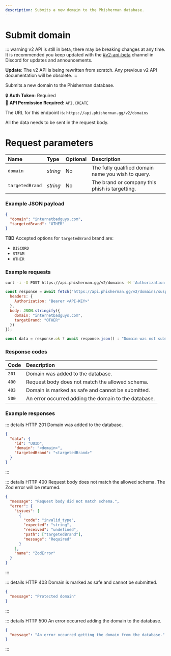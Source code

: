 ```yaml
---
description: Submits a new domain to the Phisherman database.
---
```


# Submit domain <Badge type="warning" text="POST" vertical="middle" />

::: warning
v2 API is still in beta, there may be breaking changes at any time. It is recommended you keep updated with the [#v2-api-beta](https://discord.com/channels/878130674844979210/904090622208663632) channel in Discord for updates and announcements.

**Update**: The v2 API is being rewritten from scratch. Any previous v2 API documentation will be obsolete.
:::

Submits a new domain to the Phisherman database.

:lock: **Auth Token:** Required  
:key: **API Permission Required:** `API.CREATE`

The URL for this endpoint is: `https://api.phisherman.gg/v2/domains`

All the data needs to be sent in the request body.

# Request parameters

| Name            | Type     | Optional | Description                                        |
| :-------------- | :------- | :------- | :------------------------------------------------- |
| `domain`        | _string_ | No       | The fully qualified domain name you wish to query. |
| `targetedBrand` | _string_ | No       | The brand or company this phish is targetting.     |

### Example JSON payload

```json
{
  "domain": "internetbadguys.com",
  "targetedBrand": "OTHER"
}
```

**TBD**
Accepted options for `targetedBrand` brand are:

- `DISCORD`
- `STEAM`
- `OTHER`

### Example requests

<CodeGroup>
  <CodeGroupItem title="CURL" active>

```bash
curl -i -X POST https://api.phisherman.gg/v2/domains -H 'Authorization: Bearer API-KEY' -H 'Content-Type: application/json' -d '{"domain": "internetbadguys.com", "targetBrand": "OTHER"}'
```

  </CodeGroupItem>

  <CodeGroupItem title="JavaScript">

```js
const response = await fetch("https://api.phisherman.gg/v2/domains/suspicious.test.phisherman.gg", {
  headers: {
    Authorization: "Bearer <API-KEY>"
  },
  body: JSON.stringify({
    domain: "internetbadguys.com",
    targetBrand: "OTHER"
  })
});

const data = response.ok ? await response.json() : "Domain was not submitted.";
```

  </CodeGroupItem>
</CodeGroup>

### Response codes

| Code  | Description                                          |
| :---- | :--------------------------------------------------- |
| `201` | Domain was added to the database.                    |
| `400` | Request body does not match the allowed schema.      |
| `403` | Domain is marked as safe and cannot be submitted.    |
| `500` | An error occurred adding the domain to the database. |

### Example responses

::: details HTTP 201
Domain was added to the database.

```json
{
  "data": {
    "id": "UUID",
    "domain": "<domain>",
    "targetedBrand": "<targetedBrand>"
  }
}
```

:::

::: details HTTP 400
Request body does not match the allowed schema. The Zod error will be returned.

```json
{
  "message": "Request body did not match schema.",
  "error": {
    "issues": [
      {
        "code": "invalid_type",
        "expected": "string",
        "received": "undefined",
        "path": ["targetedBrand"],
        "message": "Required"
      }
    ],
    "name": "ZodError"
  }
}
```

:::

::: details HTTP 403
Domain is marked as safe and cannot be submitted.

```json
{
  "message": "Protected domain"
}
```

:::

::: details HTTP 500
An error occurred adding the domain to the database.

```json
{
  "message": "An error occurred getting the domain from the database."
}
```

:::
